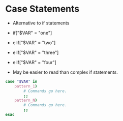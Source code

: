 # Case Statements

- Alternative to if statements

-   if["$VAR" = "one"]
-   elif["$VAR" = "two"]
-   elif["$VAR" = "three"]
-   elif["$VAR" = "four"]

- May be easier to read than complex if statements.

```sh
case "$VAR" in
    pattern_1)
        # Commands go here.
        ;;
    pattern_N)
        # Commands go here.
        ;;
esac
```
